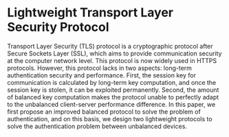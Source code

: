 # Lightweight Transport Layer Security Protocol
Transport Layer Security (TLS) protocol is a cryptographic protocol after Secure Sockets Layer (SSL), which aims to provide communication security at the computer network level. This protocol is now widely used in HTTPS protocols. However, this protocol lacks in two aspects: long-term authentication security and performance. First, the session key for communication is calculated by long-term key computation, and once the session key is stolen, it can be exploited permanently. Second, the amount of balanced key computation makes the protocol unable to perfectly adapt to the unbalanced client-server performance difference. In this paper, we first propose an improved balanced protocol to solve the problem of authentication, and on this basis, we design two lightweight protocols to solve the authentication problem between unbalanced devices.
